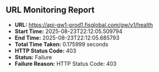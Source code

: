 ## URL Monitoring Report

- **URL:** https://api-gw1-prod1.fisglobal.com/gw/v1/health
- **Start Time:** 2025-08-23T22:12:05.509794
- **End Time:** 2025-08-23T22:12:05.685793
- **Total Time Taken:** 0.175999 seconds
- **HTTP Status Code:** 403
- **Status:** Failure
- **Failure Reason:** HTTP Status Code: 403
